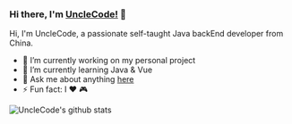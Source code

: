 ### Hi there, I'm [UncleCode!](http://ppxm.cn/) 👋
Hi, I'm UncleCode, a passionate self-taught Java backEnd developer from China.
<br />

- 🔭 I’m currently working on my personal project
- 🌱 I’m currently learning Java & Vue
- 💬 Ask me about anything [here](https://github.com/unclecode1024/unclecode1024/issues)
- ⚡ Fun fact: I :heart: :video_game:

![UncleCode's github stats](https://github-readme-stats.anuraghazra1.vercel.app/api?username=unclecode1024&show_icons=true&title_color=fff&icon_color=79ff97&text_color=9f9f9f&bg_color=151515)
